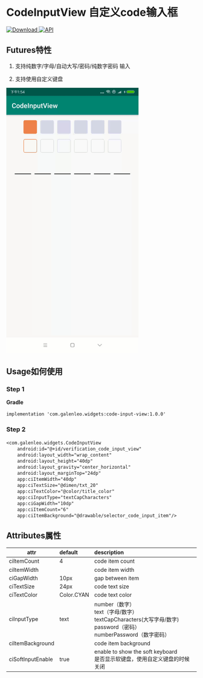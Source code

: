 # CodeInputView 自定义code输入框

[![Download](https://api.bintray.com/packages/bintray/jcenter/code-input-view/images/download.svg) ](https://bintray.com/bintray/jcenter/code-input-view/_latestVersion) 
[![API](https://img.shields.io/badge/API-11%2B-brightgreen.svg?style=flat)](https://android-arsenal.com/api?level=11)

## Futures特性

1. 支持纯数字/字母/自动大写/密码/纯数字密码 输入

2. 支持使用自定义键盘

<div>
  <img src="https://github.com/GalenLeo/CodeInputView/blob/master/gif/demo.gif" alt="Demo效果图" height="700dp">
</div>

## Usage如何使用

### Step 1

**Gradle**

    implementation 'com.galenleo.widgets:code-input-view:1.0.0'

### Step 2

    <com.galenleo.widgets.CodeInputView
        android:id="@+id/verification_code_input_view"
        android:layout_width="wrap_content"
        android:layout_height="40dp"
        android:layout_gravity="center_horizontal"
        android:layout_marginTop="24dp"
        app:ciItemWidth="40dp"
        app:ciTextSize="@dimen/txt_20"
        app:ciTextColor="@color/title_color"
        app:ciInputType="textCapCharacters"
        app:ciGapWidth="10dp"
        app:ciItemCount="6"
        app:ciItemBackground="@drawable/selector_code_input_item"/>

## Attributes属性

attr|default|description
---|:--|:--
ciItemCount|4|code item count
ciItemWidth||code item width
ciGapWidth|10px|gap between item
ciTextSize|24px|code text size
ciTextColor|Color.CYAN|code text color
ciInputType|text|number（数字）<br>text（字母/数字）<br>textCapCharacters(大写字母/数字)<br>password（密码）<br>numberPassword（数字密码）
ciItemBackground||code item background
ciSoftInputEnable|true|enable to show the soft keyboard<br>是否显示软键盘，使用自定义键盘的时候关闭
